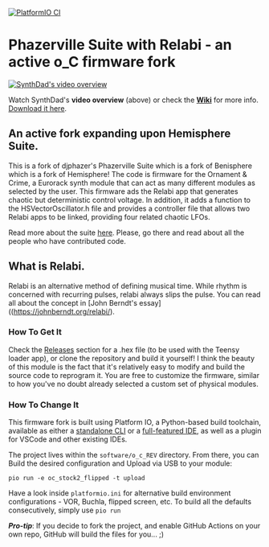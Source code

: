 [![PlatformIO CI](https://github.com/djphazer/O_C-BenisphereSuite/actions/workflows/firmware.yml/badge.svg)](https://github.com/djphazer/O_C-BenisphereSuite/actions/workflows/firmware.yml)

Phazerville Suite with Relabi - an active o_C firmware fork
===
[![SynthDad's video overview](http://img.youtube.com/vi/XRGlAmz3AKM/0.jpg)](http://www.youtube.com/watch?v=XRGlAmz3AKM "Phazerville; newest firmware for Ornament and Crime. Tutorial and patch ideas")

Watch SynthDad's **video overview** (above) or check the [**Wiki**](https://github.com/djphazer/O_C-BenisphereSuite/wiki) for more info. [Download it here](https://github.com/djphazer/O_C-BenisphereSuite/releases).

## An active fork expanding upon Hemisphere Suite.

This is a fork of djphazer's Phazerville Suite which is a fork of Benisphere which is a fork of Hemisphere! The code is firmware for the Ornament & Crime, a Eurorack synth module that can act as many different modules as selected by the user. This firmware ads the Relabi app that generates chaotic but deterministic control voltage. In addition, it adds a function to the HSVectorOscillator.h file and provides a controller file that allows two Relabi apps to be linked, providing four related chaotic LFOs.

Read more about the suite [here](https://github.com/djphazer/O_C-Phazerville). Please, go there and read about all the people who have contributed code.

## What is Relabi.

Relabi is an alternative method of defining musical time. While rhythm is concerned with recurring pulses, relabi always slips the pulse. You can read all about the concept in [John Berndt's essay]((https://johnberndt.org/relabi/).




### How To Get It

Check the [Releases](https://github.com/djphazer/O_C-BenisphereSuite/releases) section for a .hex file (to be used with the Teensy loader app), or clone the repository and build it yourself! I think the beauty of this module is the fact that it's relatively easy to modify and build the source code to reprogram it. You are free to customize the firmware, similar to how you've no doubt already selected a custom set of physical modules.

### How To Change It

This firmware fork is built using Platform IO, a Python-based build toolchain, available as either a [standalone CLI](https://docs.platformio.org/en/latest/core/installation/methods/installer-script.html) or a [full-featured IDE](https://platformio.org/install/ide), as well as a plugin for VSCode and other existing IDEs.

The project lives within the `software/o_c_REV` directory. From there, you can Build the desired configuration and Upload via USB to your module:
```
pio run -e oc_stock2_flipped -t upload
```
Have a look inside `platformio.ini` for alternative build environment configurations - VOR, Buchla, flipped screen, etc. To build all the defaults consecutively, simply use `pio run`

_**Pro-tip**_: If you decide to fork the project, and enable GitHub Actions on your own repo, GitHub will build the files for you... ;)


